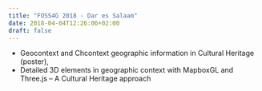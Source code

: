 ```yaml
---
title: "FOSS4G 2018 - Dar es Salaam"
date: 2018-04-04T12:26:06+02:00
draft: false
---
```


* Geocontext and Chcontext geographic information in Cultural Heritage (poster),
* Detailed 3D elements in geographic context with MapboxGL and Three.js – A Cultural Heritage approach
